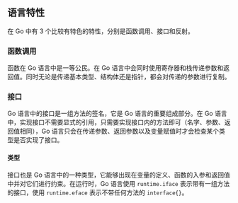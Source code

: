 语言特性
------------

在 Go 中有 3 个比较有特色的特性，分别是函数调用、接口和反射。



### 函数调用

函数在 Go 语言中是一等公民。在 Go 语言中会同时使用寄存器和栈传递参数和返回值。同时无论是传递基本类型、结构体还是指针，都会对传递的参数进行复制。



### 接口

Go 语言中的接口是一组方法的签名，它是 Go 语言的重要组成部分。在 Go 语言中，实现接口不需要显式的引用，只需要实现接口内的方法即可（名字、参数、返回值相同），Go 语言只会在传递参数、返回参数以及变量赋值时才会检查某个类型是否实现了接口。

#### 类型

接口也是 Go 语言中的一种类型，它能够出现在变量的定义、函数的入参和返回值中并对它们进行约束。在运行时，Go 语言使用 `runtime.iface` 表示带有一组方法的接口，使用 `runtime.eface` 表示不带任何方法的 `interface{}`。